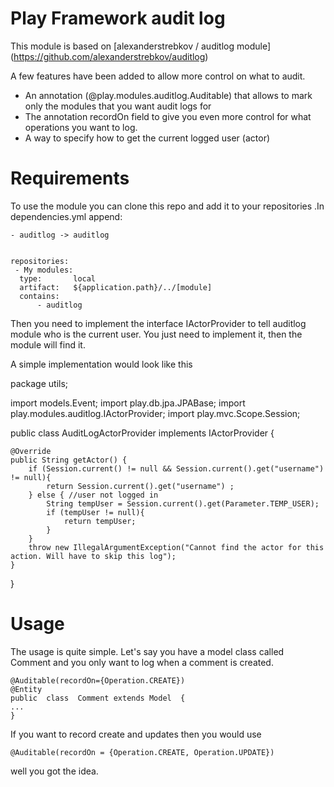Play Framework audit log
========================

This module is based on [alexanderstrebkov / auditlog module] (https://github.com/alexanderstrebkov/auditlog)

A few features have been added to allow more control on what to audit.

* An annotation (@play.modules.auditlog.Auditable) that allows to mark only the modules that you want audit logs for
* The annotation recordOn field to give you even more control for what operations you want to log.
* A way to specify how to get the current logged user (actor) 


Requirements
============
To use the module you can clone this repo and add it to your repositories .In dependencies.yml append:

    - auditlog -> auditlog


    repositories:
     - My modules:
      type:       local
      artifact:   ${application.path}/../[module]
      contains:
          - auditlog



Then you need to implement the interface IActorProvider to tell auditlog module who is the current user. You just need to implement it, then the module will find it.

A simple implementation would look like this

  package utils;

  import models.Event;
  import play.db.jpa.JPABase;
  import play.modules.auditlog.IActorProvider;
  import play.mvc.Scope.Session;
  
  public class AuditLogActorProvider implements IActorProvider {
	
	@Override
	public String getActor() {
		if (Session.current() != null && Session.current().get("username") != null){
			return Session.current().get("username") ;
		} else { //user not logged in
			String tempUser = Session.current().get(Parameter.TEMP_USER);
			if (tempUser != null){
				return tempUser;
			}
		}
		throw new IllegalArgumentException("Cannot find the actor for this action. Will have to skip this log");
	}
  
  }




Usage
=====

The usage is quite simple. Let's say you have a model class called Comment and you only want to log when a comment is created.

    @Auditable(recordOn={Operation.CREATE})
    @Entity
    public  class  Comment extends Model  {
    ...
    }

If you want to record create and updates then you would use

    @Auditable(recordOn = {Operation.CREATE, Operation.UPDATE})

well you got the idea.

 
